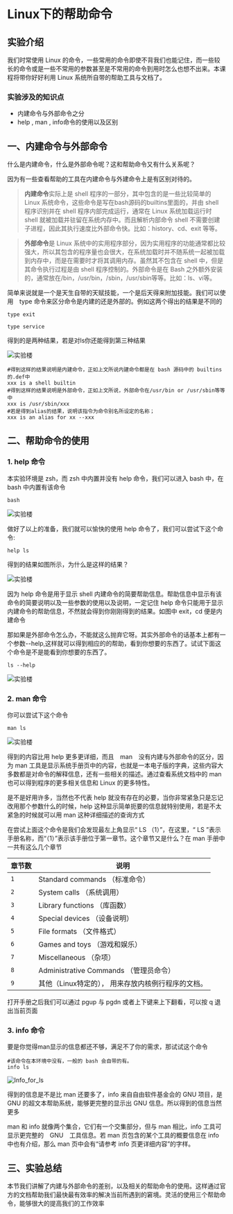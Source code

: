 # Linux下的帮助命令

## 实验介绍

我们时常使用 Linux 的命令，一些常用的命令即使不背我们也能记住，而一些较长的命令或是一些不常用的参数甚至是不常用的命令到用时怎么也想不出来。本课程将带你好好利用 Linux 系统所自带的帮助工具与文档了。

### 实验涉及的知识点

- 内建命令与外部命令之分
- help , man , info命令的使用以及区别

## 一、内建命令与外部命令

什么是内建命令，什么是外部命令呢？这和帮助命令又有什么关系呢？

因为有一些查看帮助的工具在内建命令与外建命令上是有区别对待的。

> **内建命令**实际上是 shell 程序的一部分，其中包含的是一些比较简单的 Linux 系统命令，这些命令是写在bash源码的builtins里面的，并由 shell 程序识别并在 shell 程序内部完成运行，通常在 Linux 系统加载运行时 shell 就被加载并驻留在系统内存中。而且解析内部命令 shell 不需要创建子进程，因此其执行速度比外部命令快。比如：history、cd、exit 等等。

> **外部命令**是 Linux 系统中的实用程序部分，因为实用程序的功能通常都比较强大，所以其包含的程序量也会很大，在系统加载时并不随系统一起被加载到内存中，而是在需要时才将其调用内存。虽然其不包含在 shell 中，但是其命令执行过程是由 shell 程序控制的。外部命令是在 Bash 之外额外安装的，通常放在/bin，/usr/bin，/sbin，/usr/sbin等等。比如：ls、vi等。

简单来说就是一个是天生自带的天赋技能，一个是后天得来附加技能。我们可以使用　type 命令来区分命令是内建的还是外部的。例如这两个得出的结果是不同的

```
type exit

type service
```

得到的是两种结果，若是对ls你还能得到第三种结果

![实验楼](https://dn-simplecloud.qbox.me/1135081467870301890-wm)


```
#得到这样的结果说明是内建命令，正如上文所说内建命令都是在 bash 源码中的 builtins 的.def中
xxx is a shell builtin
#得到这样的结果说明是外部命令，正如上文所说，外部命令在/usr/bin or /usr/sbin等等中
xxx is /usr/sbin/xxx
#若是得到alias的结果，说明该指令为命令别名所设定的名称；
xxx is an alias for xx --xxx
```

## 二、帮助命令的使用

### 1. help 命令

本实验环境是 zsh，而 zsh 中内置并没有 help 命令，我们可以进入 bash 中，在 bash 中内置有该命令

```
bash
```

![实验楼](https://dn-simplecloud.qbox.me/1135081468834431707-wm)

做好了以上的准备，我们就可以愉快的使用 help 命令了，我们可以尝试下这个命令:


```
help ls
```

得到的结果如图所示，为什么是这样的结果？

![实验楼](https://dn-simplecloud.qbox.me/1135081468833937610-wm)

因为 help 命令是用于显示 shell 内建命令的简要帮助信息。帮助信息中显示有该命令的简要说明以及一些参数的使用以及说明，一定记住 help 命令只能用于显示内建命令的帮助信息，不然就会得到你刚刚得到的结果。如图中 exit，cd 便是内建命令

那如果是外部命令怎么办，不能就这么抛弃它呀。其实外部命令的话基本上都有一个参数--help,这样就可以得到相应的的帮助，看到你想要的东西了。试试下面这个命令是不是能看到你想要的东西了。

```
ls --help
```

![实验楼](https://dn-simplecloud.qbox.me/1135081467871419660-wm)

### 2. man 命令

你可以尝试下这个命令

```
man ls
```

![实验楼](https://dn-simplecloud.qbox.me/1135081467871829217-wm)

得到的内容比用 help 更多更详细，而且　man　没有内建与外部命令的区分，因为 man 工具是显示系统手册页中的内容，也就是一本电子版的字典，这些内容大多数都是对命令的解释信息，还有一些相关的描述。通过查看系统文档中的 man 也可以得到程序的更多相关信息和 Linux 的更多特性。

是不是好用许多，当然也不代表 help 就没有存在的必要，当你非常紧急只是忘记改用那个参数什么的时候，help 这种显示简单扼要的信息就特别使用，若是不太紧急的时候就可以用 man 这种详细描述的查询方式

在尝试上面这个命令是我们会发现最左上角显示“ LS （1）”，在这里，“ LS ”表示手册名称，而“（1）”表示该手册位于第一章节。这个章节又是什么？在 man 手册中一共有这么几个章节

章节数 | 说明
-----|-----
`1` | Standard commands （标准命令）
`2` | System calls （系统调用）
`3` | Library functions （库函数）
`4` | Special devices （设备说明）
`5` | File formats （文件格式）
`6` | Games and toys （游戏和娱乐）
`7` | Miscellaneous （杂项）
`8` | Administrative Commands （管理员命令）
`9` | 其他（Linux特定的）， 用来存放内核例行程序的文档。

打开手册之后我们可以通过 pgup 与 pgdn 或者上下键来上下翻看，可以按 q 退出当前页面

### 3. info 命令

要是你觉得man显示的信息都还不够，满足不了你的需求，那试试这个命令

```
#该命令在本环境中没有，一般的 bash 会自带的有。
info ls
```

![Info_for_ls](https://dn-simplecloud.qbox.me/1135081468210358613-wm)

得到的信息是不是比 man 还要多了，info 来自自由软件基金会的 GNU 项目，是 GNU 的超文本帮助系统，能够更完整的显示出 GNU 信息。所以得到的信息当然更多

man 和 info 就像两个集合，它们有一个交集部分，但与 man 相比，info 工具可显示更完整的　GNU　工具信息。若 man 页包含的某个工具的概要信息在 info 中也有介绍，那么 man 页中会有“请参考 info 页更详细内容”的字样。

## 三、实验总结

本节我们讲解了内建与外部命令的差别，以及相关的帮助命令的使用。这样通过官方的文档帮助我们最快最有效率的解决当前所遇到的窘境。灵活的使用三个帮助命令，能够很大的提高我们的工作效率







